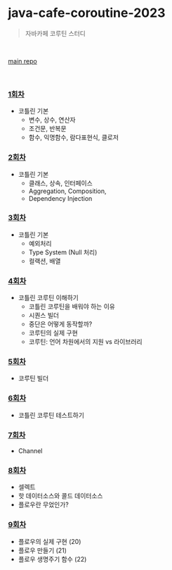 # java-cafe-coroutine-2023

> 자바카페 코루틴 스터디



<br>

[main repo](https://github.com/JAVACAFE-STUDY/coroutine-2023)

<br>



### [1회차](round/round_1.md)
- 코틀린 기본
  - 변수, 상수, 연산자
  - 조건문, 반복문
  - 함수, 익명함수, 람다표현식, 클로저


### [2회차](round/round_2.md)
- 코틀린 기본
  - 클래스, 상속, 인터페이스
  - Aggregation, Composition,
  - Dependency Injection



### [3회차](round/round_3.md)

- 코틀린 기본
  - 예외처리
  - Type System (Null 처리)
  - 컬랙션, 배열

### [4회차](round/round_4.md)

- 코틀린 코루틴 이해하기
  - 코틀린 코루틴을 배워야 하는 이유
  - 시퀀스 빌더
  - 중단은 어떻게 동작할까?
  - 코루틴의 실제 구현
  - 코루틴: 언어 차원에서의 지원 vs 라이브러리

### [5회차](round/round_5.md)

- 코루틴 빌더

### [6회차](round/round_6.md)

- 코틀린 코루틴 테스트하기

### [7회차](round/round_7.md)

- Channel

### [8회차](round/round_8.md)

- 셀렉트
- 핫 데이터소스와 콜드 데이터소스
- 플로우란 무었인가?

### [9회차](round/round_9.md)

- 플로우의 실제 구현 (20)
- 플로우 만들기 (21)
- 플로우 생명주기 함수 (22)
